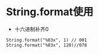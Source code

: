 # String.format使用


* 十六进制补齐0
```
String.format("%03x", 1) // 001
String.format("%03x", 120)//078
```
